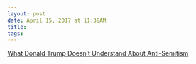 ```yaml
---
layout: post
date: April 15, 2017 at 11:38AM
title:
tags:
--- 
```


[What Donald Trump Doesn’t Understand About Anti-Semitism](http://www.newyorker.com/news/news-desk/what-donald-trump-doesnt-understand-about-anti-semitism)